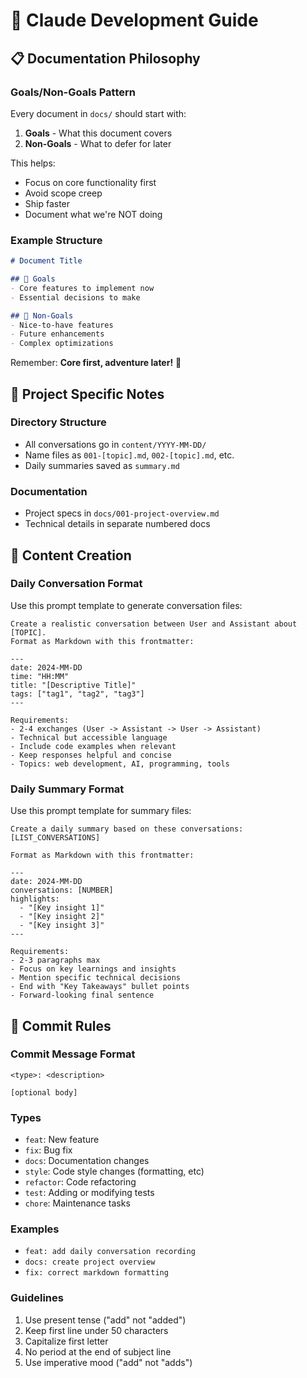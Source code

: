 # 🤖 Claude Development Guide

## 📋 Documentation Philosophy

### Goals/Non-Goals Pattern
Every document in `docs/` should start with:
1. **Goals** - What this document covers
2. **Non-Goals** - What to defer for later

This helps:
- Focus on core functionality first
- Avoid scope creep
- Ship faster
- Document what we're NOT doing

### Example Structure
```markdown
# Document Title

## 🎯 Goals
- Core features to implement now
- Essential decisions to make

## 🚫 Non-Goals
- Nice-to-have features
- Future enhancements
- Complex optimizations
```

Remember: **Core first, adventure later!** 🚀

## 🚀 Project Specific Notes

### Directory Structure
- All conversations go in `content/YYYY-MM-DD/`
- Name files as `001-[topic].md`, `002-[topic].md`, etc.
- Daily summaries saved as `summary.md`

### Documentation
- Project specs in `docs/001-project-overview.md`
- Technical details in separate numbered docs

## 📝 Content Creation

### Daily Conversation Format
Use this prompt template to generate conversation files:

```
Create a realistic conversation between User and Assistant about [TOPIC].
Format as Markdown with this frontmatter:

---
date: 2024-MM-DD
time: "HH:MM"
title: "[Descriptive Title]"
tags: ["tag1", "tag2", "tag3"]
---

Requirements:
- 2-4 exchanges (User -> Assistant -> User -> Assistant)
- Technical but accessible language
- Include code examples when relevant
- Keep responses helpful and concise
- Topics: web development, AI, programming, tools
```

### Daily Summary Format
Use this prompt template for summary files:

```
Create a daily summary based on these conversations: [LIST_CONVERSATIONS]

Format as Markdown with this frontmatter:

---
date: 2024-MM-DD
conversations: [NUMBER]
highlights:
  - "[Key insight 1]"
  - "[Key insight 2]"
  - "[Key insight 3]"
---

Requirements:
- 2-3 paragraphs max
- Focus on key learnings and insights
- Mention specific technical decisions
- End with "Key Takeaways" bullet points
- Forward-looking final sentence
```

## 📝 Commit Rules

### Commit Message Format
```
<type>: <description>

[optional body]
```

### Types
- `feat`: New feature
- `fix`: Bug fix
- `docs`: Documentation changes
- `style`: Code style changes (formatting, etc)
- `refactor`: Code refactoring
- `test`: Adding or modifying tests
- `chore`: Maintenance tasks

### Examples
- `feat: add daily conversation recording`
- `docs: create project overview`
- `fix: correct markdown formatting`

### Guidelines
1. Use present tense ("add" not "added")
2. Keep first line under 50 characters
3. Capitalize first letter
4. No period at the end of subject line
5. Use imperative mood ("add" not "adds")
